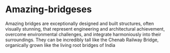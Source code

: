 # Amazing-bridgeses
Amazing bridges are exceptionally designed and built structures, often visually stunning, that represent engineering and architectural achievement, overcome environmental challenges, and integrate harmoniously into their surroundings. They can be incredibly tall like the Chenab Railway Bridge, organically grown like the living root bridges of India

